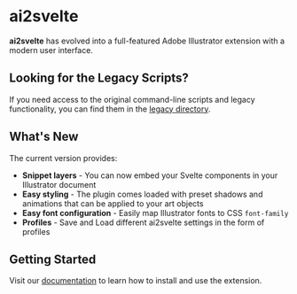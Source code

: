 # ai2svelte

**ai2svelte** has evolved into a full-featured Adobe Illustrator extension with a modern user interface.

## Looking for the Legacy Scripts?

If you need access to the original command-line scripts and legacy functionality, you can find them in the [legacy directory](./legacy).

## What's New

The current version provides:

- **Snippet layers** - You can now embed your Svelte components in your Illustrator document
- **Easy styling** - The plugin comes loaded with preset shadows and animations that can be applied to your art objects
- **Easy font configuration** - Easily map Illustrator fonts to CSS `font-family`
- **Profiles** - Save and Load different ai2svelte settings in the form of profiles

## Getting Started

Visit our [documentation](https://reuters-graphics.github.io/ai2svelte/) to learn how to install and use the extension.
